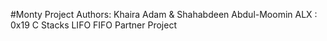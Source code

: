 #Monty Project
Authors: Khaira Adam & Shahabdeen Abdul-Moomin
ALX : 0x19 C Stacks LIFO FIFO Partner Project
